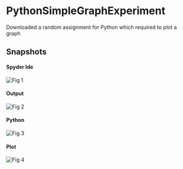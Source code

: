 # PythonSimpleGraphExperiment
Downloaded a random assignment for Python which required to plot a graph

## Snapshots
#### Spyder Ide
![Fig 1](https://raw.githubusercontent.com/vishwarajanand/PythonSimpleGraphExperiment/master/Snapshots/SpyderIDE.png "Sypder IDE")

#### Output
![Fig 2](https://raw.githubusercontent.com/vishwarajanand/PythonSimpleGraphExperiment/master/Snapshots/Output.png "Output")

#### Python
![Fig 3](https://raw.githubusercontent.com/vishwarajanand/PythonSimpleGraphExperiment/master/Snapshots/PythonConsole.png "Python Console")

#### Plot
![Fig 4](https://raw.githubusercontent.com/vishwarajanand/PythonSimpleGraphExperiment/master/Snapshots/figure_1.png "Plot")


